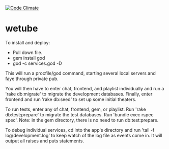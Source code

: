 [![Code Climate](https://codeclimate.com/github/Diasporism/wetube.png)](https://codeclimate.com/github/Diasporism/wetube)

wetube
======

To install and deploy:
* Pull down file.
* gem install god
* god -c services.god -D

This will run a procfile/god command, starting several local servers and faye through private pub.

You will then have to enter chat, frontend, and playlist individually and run a 'rake db:migrate' to migrate the development databases. Finally, enter frontend and run 'rake db:seed' to set up some initial theaters.

To run tests, enter any of chat, frontend, gem, or playlist. Run 'rake db:test:prepare' to migrate the test databases. Run 'bundle exec rspec spec'. Note: in the gem directory, there is no need to run db:test:prepare.

To debug individual services, cd into the app's directory and run 'tail -f log/development.log' to keep watch of the log file as events come in. It will output all raises and puts statements.